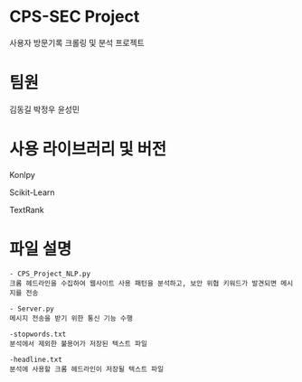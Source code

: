 # CPS-SEC Project
사용자 방문기록 크롤링 및 분석 프로젝트

# 팀원
김동길 박정우 윤성민

# 사용 라이브러리 및 버전
    
Konlpy
    
Scikit-Learn
    
TextRank

# 파일 설명
    
    - CPS_Project_NLP.py
    크롬 헤드라인을 수집하여 웹사이트 사용 패턴을 분석하고, 보안 위협 키워드가 발견되면 메시지를 전송
    
    - Server.py
    메시지 전송을 받기 위한 통신 기능 수행
   
    -stopwords.txt
    분석에서 제외한 불용어가 저장된 텍스트 파일
    
    -headline.txt
    분석에 사용할 크롬 헤드라인이 저장될 텍스트 파일
